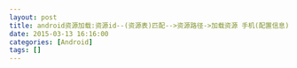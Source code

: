```yaml
---
layout: post
title: android资源加载:资源id--(资源表)匹配-->资源路径->加载资源 手机(配置信息)<-->资源(配置信息)  默认资源
date: 2015-03-13 16:16:00
categories: [Android]
tags: []
---
```

          